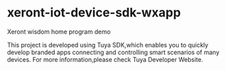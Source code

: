 # xeront-iot-device-sdk-wxapp
Xeront wisdom home program demo

This project is developed using Tuya SDK,which enables you to quickly develop branded apps connecting and controlling smart scenarios of many devices.
For more information,please check Tuya Developer Website.

